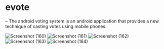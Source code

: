 # evote
– The android voting system is an android application that provides a new
technique of casting votes using mobile phones.

![Screenshot (160)](https://user-images.githubusercontent.com/103521314/188515872-94771224-2585-4a8b-87c1-e23274cd5950.png)
![Screenshot (161)](https://user-images.githubusercontent.com/103521314/188515875-f32be5bd-9f08-4496-8d07-31e36885b523.png)
![Screenshot (162)](https://user-images.githubusercontent.com/103521314/188515877-ea81e168-ff13-4346-b309-2a0483b2f01c.png)
![Screenshot (163)](https://user-images.githubusercontent.com/103521314/188515880-849f9f81-e75b-4e85-af8d-b652ac9dfa83.png)
![Screenshot (164)](https://user-images.githubusercontent.com/103521314/188515881-e2380b2f-84b3-45c7-9276-74c76e0e133b.png)

